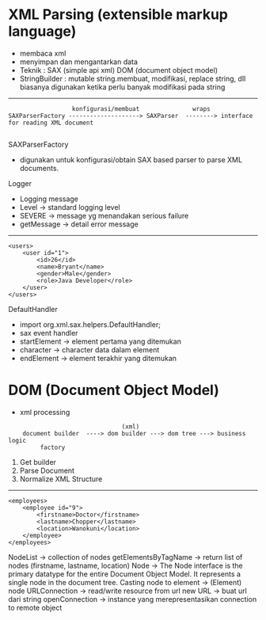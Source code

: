 # XML Parsing (extensible markup language)
- membaca xml
- menyimpan dan mengantarkan data
- Teknik : SAX (simple api xml)
           DOM (document object model)
- StringBuilder : mutable string.membuat, modifikasi, replace string, dll
				  biasanya digunakan ketika perlu banyak modifikasi pada string

------------------------------------------------------------------

```
                  konfigurasi/membuat               wraps
SAXParserFactory --------------------> SAXParser  --------> interface for reading XML document
										   
```

SAXParserFactory
- digunakan untuk konfigurasi/obtain SAX based parser 
  to parse XML documents.
  
Logger
- Logging message
- Level -> standard logging level
- SEVERE -> message yg menandakan serious failure
- getMessage -> detail error message

------------------------------------------------------------------
```
<users>
	<user id="1">
		<id>26</id>
		<name>Bryant</name>
		<gender>Male</gender>
		<role>Java Developer</role>
	</user>
</users>
```
	
DefaultHandler
- import org.xml.sax.helpers.DefaultHandler;
- sax event handler
- startElement -> element pertama yang ditemukan <user>
- character -> character data dalam element <id> <name> <gender> <role>
- endElement -> element terakhir yang ditemukan </user>


# DOM (Document Object Model)
- xml processing
   
```
                              	(xml)
	document builder  ----> dom builder ---> dom tree ---> business logic
	     factory         
```     
 
1. Get builder
2. Parse Document
3. Normalize XML Structure

--------------------------------------------------------------

```
<employees>
	<employee id="9">
		<firstname>Doctor</firstname>
		<lastname>Chopper</lastname>
		<location>Wanokuni</location>
	</employee>
</employees>
```

NodeList -> collection of nodes
getElementsByTagName -> return list of nodes (firstname, lastname, location)
Node -> The Node interface is the primary datatype for the entire
        Document Object Model. It represents a single node in the document tree.
Casting node to element -> (Element) node
URLConnection -> read/write resource from url
new URL -> buat url dari string
openConnection -> instance yang merepresentasikan connection to remote object